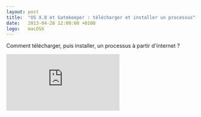 ```yaml
---
layout: post
title:  "OS X.8 et Gatekeeper : télécharger et installer un processus"
date:   2013-04-28 12:00:00 +0100
logo:   macOSX
---
```


Comment télécharger, puis installer, un processus à partir d'internet ?

<div class="embed-responsive-item text-xs-center">
    <iframe class="embed-responsive-item" src="https://www.youtube.com/embed/WNTHSUSLcl8" frameborder="0" allowfullscreen></iframe>
</div>

